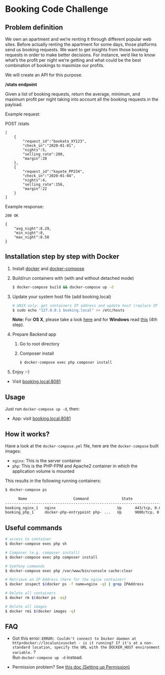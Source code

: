 Booking Code Challenge
==

Problem definition
---

We own an apartment and we’re renting it through different popular web sites. Before
actually renting the apartment for some days, those platforms send us booking requests. We
want to get insights from those booking requests in order to make better decisions. For
instance, we’d like to know what’s the profit per night we’re getting and what could be the
best combination of bookings to maximize our profits.

We will create an API for this purpose. 

**/stats endpoint**

Given a list of booking requests, return the average, minimum, and maximum profit per
night taking into account all the booking requests in the payload. 

Example request:

POST /stats
```
[
    {
        "request_id":"bookata_XY123",
        "check_in":"2020-01-01",
        "nights":5,
        "selling_rate":200,
        "margin":20
    },
    {
        "request_id":"kayete_PP234",
        "check_in":"2020-01-04",
        "nights":4,
        "selling_rate":156,
        "margin":22
    }
]
```
Example response:

```
200 OK

{
    "avg_night":8.29,
    "min_night":8,
    "max_night":8.58
}
```


## Installation step by step with Docker

1. Install [docker](https://docs.docker.com/compose/install/) and [docker-compose](https://docs.docker.com/compose/install/#install-compose)

2. Build/run containers with (with and without detached mode)

    ```bash
    $ docker-compose build && docker-compose up -d
    ```

3. Update your system host file (add booking.local)

    ```bash
    # UNIX only: get containers IP address and update host (replace IP according to your configuration) (on Windows, edit C:\Windows\System32\drivers\etc\hosts)
    $ sudo echo "127.0.0.1 booking.local" >> /etc/hosts
    ```

    **Note:** For **OS X**, please take a look [here](https://docs.docker.com/docker-for-mac/networking/) and for **Windows** read [this](https://docs.docker.com/docker-for-windows/#/step-4-explore-the-application-and-run-examples) (4th step).

4. Prepare Backend app

    1. Go to root directory
    2. Composer install

        ```bash
        $ docker-compose exec php composer install
        ```

5. Enjoy :-)

* Visit [booking.local:8081](http://booking.local:8081)  


## Usage

Just run `docker-compose up -d`, then:

* App: visit [booking.local:8081](http://booking.local:8081)  

## How it works?

Have a look at the `docker-compose.yml` file, here are the `docker-compose` built images:

* `nginx`: This is the server container
* `php`: This is the PHP-FPM and Apache2 container in which the application volume is mounted

This results in the following running containers:

```bash
$ docker-compose ps 

      Name                     Command               State                Ports              
---------------------------------------------------------------------------------------------
booking_nginx_1   nginx                            Up      443/tcp, 0.0.0.0:8081->80/tcp   
booking_php_1     docker-php-entrypoint php- ...   Up      9000/tcp, 0.0.0.0:9001->9001/tcp

```

## Useful commands

```bash
# access to container
$ docker-compose exec php sh

# Composer (e.g. composer install)
$ docker-compose exec php composer install

# Symfony commands
$ docker-compose exec php /var/www/bin/console cache:clear 

# Retrieve an IP Address (here for the nginx container)
$ docker inspect $(docker ps -f name=nginx -q) | grep IPAddress

# Delete all containers
$ docker rm $(docker ps -aq)

# Delete all images
$ docker rmi $(docker images -q)
```

## FAQ

* Got this error: `ERROR: Couldn't connect to Docker daemon at http+docker://localunixsocket - is it running?
If it's at a non-standard location, specify the URL with the DOCKER_HOST environment variable.` ?  
Run `docker-compose up -d` instead.

* Permission problem? See [this doc (Setting up Permission)](http://symfony.com/doc/current/book/installation.html#checking-symfony-application-configuration-and-setup)
